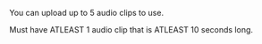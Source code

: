 You can upload up to 5 audio clips to use.

Must have ATLEAST 1 audio clip that is ATLEAST 10 seconds long.